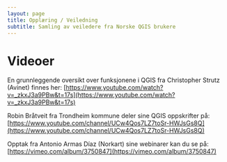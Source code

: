 ```yaml
---
layout: page
title: Opplæring / Veiledning
subtitle: Samling av veiledere fra Norske QGIS brukere
---
```


# Videoer

En grunnleggende oversikt over funksjonene i QGIS fra Christopher Strutz (Avinet) finnes her:
[https://www.youtube.com/watch?v=_zkxJ3a9PBw&t=17s](https://www.youtube.com/watch?v=_zkxJ3a9PBw&t=17s)

Robin Bråtveit fra Trondheim kommune deler sine QGIS oppskrifter på:
[https://www.youtube.com/channel/UCw4Qos7LZ7toSr-HWJsGs8Q](https://www.youtube.com/channel/UCw4Qos7LZ7toSr-HWJsGs8Q)

Opptak fra Antonio Armas Díaz (Norkart) sine webinarer kan du se på:
[https://vimeo.com/album/3750847](https://vimeo.com/album/3750847)

